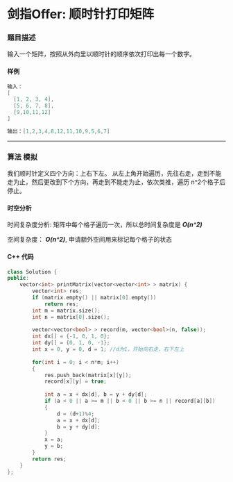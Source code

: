 # 剑指Offer: 顺时针打印矩阵

### 题目描述

输入一个矩阵，按照从外向里以顺时针的顺序依次打印出每一个数字。

#### 样例

```cpp
输入：
[
  [1, 2, 3, 4],
  [5, 6, 7, 8],
  [9,10,11,12]
]

输出：[1,2,3,4,8,12,11,10,9,5,6,7]
```

----------

### 算法 模拟

我们顺时针定义四个方向：上右下左。
从左上角开始遍历，先往右走，走到不能走为止，然后更改到下个方向，再走到不能走为止，依次类推，遍历 n^2个格子后停止。

#### 时空分析

时间复杂度分析:  矩阵中每个格子遍历一次，所以总时间复杂度是  ***O(n^2)***

空间复杂度： ***O(n^2)***, 申请额外空间用来标记每个格子的状态

#### C++ 代码

```cpp
class Solution {
public:
    vector<int> printMatrix(vector<vector<int> > matrix) {
        vector<int> res;
        if (matrix.empty() || matrix[0].empty())
            return res;
        int m = matrix.size();
        int n = matrix[0].size();
        
        vector<vector<bool> > record(m, vector<bool>(n, false));
        int dx[] = {-1, 0, 1, 0};
        int dy[] = {0, 1, 0, -1};
        int x = 0, y = 0, d = 1; //d为1，开始向右走，右下左上
        
        for(int i = 0; i < n*m; i++)
        {
            res.push_back(matrix[x][y]);
            record[x][y] = true;
            
            int a = x + dx[d], b = y + dy[d];
            if (a < 0 || a >= m || b < 0 || b >= n || record[a][b])
            {
                d = (d+1)%4;
                a = x + dx[d];
                b = y + dy[d];
            }
            x = a;
            y = b;
        }
        return res;
    }
};
```

